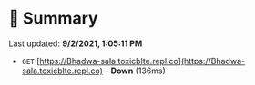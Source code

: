 # 📖 Summary
Last updated: **9/2/2021, 1:05:11 PM**

- `GET` [https://Bhadwa-sala.toxicblte.repl.co](https://Bhadwa-sala.toxicblte.repl.co) - **Down** (136ms)
